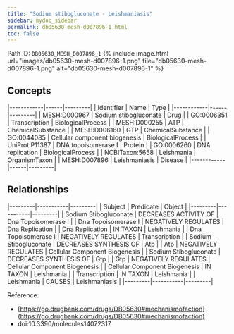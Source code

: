 ```yaml
---
title: "Sodium stibogluconate - Leishmaniasis"
sidebar: mydoc_sidebar
permalink: db05630-mesh-d007896-1.html
toc: false 
---
```



Path ID: `DB05630_MESH_D007896_1`
{% include image.html url="images/db05630-mesh-d007896-1.png" file="db05630-mesh-d007896-1.png" alt="db05630-mesh-d007896-1" %}

## Concepts

|------------|------|---------|
| Identifier | Name | Type    |
|------------|------|---------|
| MESH:D000967 | Sodium stibogluconate | Drug |
| GO:0006351 | Transcription | BiologicalProcess |
| MESH:D000255 | ATP | ChemicalSubstance |
| MESH:D006160 | GTP | ChemicalSubstance |
| GO:0044085 | Cellular component biogenesis | BiologicalProcess |
| UniProt:P11387 | DNA topoisomerase I | Protein |
| GO:0006260 | DNA replication | BiologicalProcess |
| NCBITaxon:5658 | Leishmania | OrganismTaxon |
| MESH:D007896 | Leishmaniasis | Disease |
|------------|------|---------|

## Relationships

|---------|-----------|---------|
| Subject | Predicate | Object  |
|---------|-----------|---------|
| Sodium Stibogluconate | DECREASES ACTIVITY OF | Dna Topoisomerase I |
| Dna Topoisomerase I | NEGATIVELY REGULATES | Dna Replication |
| Dna Replication | IN TAXON | Leishmania |
| Dna Topoisomerase I | NEGATIVELY REGULATES | Transcription |
| Sodium Stibogluconate | DECREASES SYNTHESIS OF | Atp |
| Atp | NEGATIVELY REGULATES | Cellular Component Biogenesis |
| Sodium Stibogluconate | DECREASES SYNTHESIS OF | Gtp |
| Gtp | NEGATIVELY REGULATES | Cellular Component Biogenesis |
| Cellular Component Biogenesis | IN TAXON | Leishmania |
| Transcription | IN TAXON | Leishmania |
| Leishmania | CAUSES | Leishmaniasis |
|---------|-----------|---------|

Reference: 
  - [https://go.drugbank.com/drugs/DB05630#mechanismofaction](https://go.drugbank.com/drugs/DB05630#mechanismofaction)
  - doi:10.3390/molecules14072317
